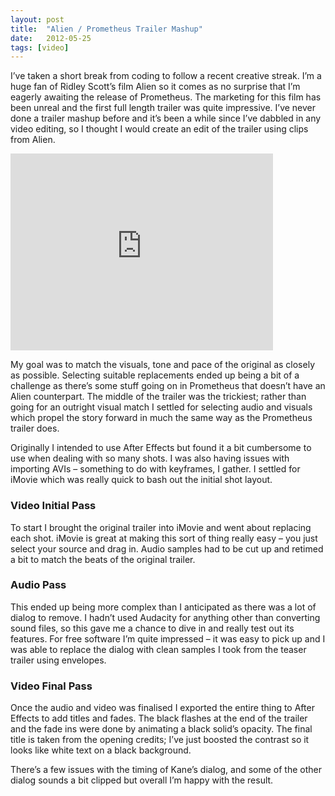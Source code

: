```yaml
---
layout: post
title:  "Alien / Prometheus Trailer Mashup"
date:   2012-05-25
tags: [video]
---
```

I’ve taken a short break from coding to follow a recent creative streak. I’m a huge fan of Ridley Scott’s film Alien so it comes as no surprise that I’m eagerly awaiting the release of Prometheus. The marketing for this film has been unreal and the first full length trailer was quite impressive. I’ve never done a trailer mashup before and it’s been a while since I’ve dabbled in any video editing, so I thought I would create an edit of the trailer using clips from Alien.

<iframe width="420" height="315" src="https://www.youtube.com/watch?v=ZUG-RtpzAYQ" frameborder="0" allowfullscreen></iframe>

My goal was to match the visuals, tone and pace of the original as closely as possible. Selecting suitable replacements ended up being a bit of a challenge as there’s some stuff going on in Prometheus that doesn’t have an Alien counterpart. The middle of the trailer was the trickiest; rather than going for an outright visual match I settled for selecting audio and visuals which propel the story forward in much the same way as the Prometheus trailer does.

Originally I intended to use After Effects but found it a bit cumbersome to use when dealing with so many shots. I was also having issues with importing AVIs – something to do with keyframes, I gather. I settled for iMovie which was really quick to bash out the initial shot layout.

### Video Initial Pass

To start I brought the original trailer into iMovie and went about replacing each shot. iMovie is great at making this sort of thing really easy – you just select your source and drag in. Audio samples had to be cut up and retimed a bit to match the beats of the original trailer.

### Audio Pass

This ended up being more complex than I anticipated as there was a lot of dialog to remove. I hadn’t used Audacity for anything other than converting sound files, so this gave me a chance to dive in and really test out its features. For free software I’m quite impressed – it was easy to pick up and I was able to replace the dialog with clean samples I took from the teaser trailer using envelopes.

### Video Final Pass

Once the audio and video was finalised I exported the entire thing to After Effects to add titles and fades. The black flashes at the end of the trailer and the fade ins were done by animating a black solid’s opacity. The final title is taken from the opening credits; I’ve just boosted the contrast so it looks like white text on a black background.

There’s a few issues with the timing of Kane’s dialog, and some of the other dialog sounds a bit clipped but overall I’m happy with the result.
